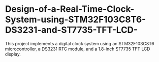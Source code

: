 # Design-of-a-Real-Time-Clock-System-using-STM32F103C8T6-DS3231-and-ST7735-TFT-LCD-
This project implements a digital clock system using an STM32F103C8T6 microcontroller, a DS3231 RTC module, and a 1.8-inch ST7735 TFT LCD display.
